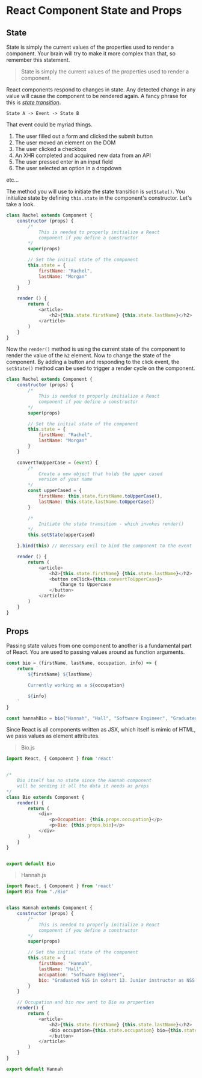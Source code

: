# React Component State and Props

## State

State is simply the current values of the properties used to render a component. Your brain will try to make it more complex than that, so remember this statement.

> State is simply the current values of the properties used to render a component.

React components respond to changes in state. Any detected change in any value will cause the component to be rendered again. A fancy phrase for this is [_state transition_](https://en.wikipedia.org/wiki/State_diagram).

`State A -> Event -> State B`

That event could be myriad things.

1. The user filled out a form and clicked the submit button
1. The user moved an element on the DOM
1. The user clicked a checkbox
1. An XHR completed and acquired new data from an API
1. The user pressed enter in an input field
1. The user selected an option in a dropdown

etc...

The method you will use to initiate the state transition is `setState()`. You initialize state by defining `this.state` in the component's constructor. Let's take a look.

```js
class Rachel extends Component {
    constructor (props) {
        /*
            This is needed to properly initialize a React
            component if you define a constructor
        */
        super(props)

        // Set the initial state of the component
        this.state = {
            firstName: "Rachel",
            lastName: "Morgan"
        }
    }

    render () {
        return (
            <article>
                <h2>{this.state.firstName} {this.state.lastName}</h2>
            </article>
        )
    }
}
```

Now the `render()` method is using the current state of the component to render the value of the `h2` element. Now to change the state of the component. By adding a button and responding to the click event, the `setState()` method can be used to trigger a render cycle on the component.

```js
class Rachel extends Component {
    constructor (props) {
        /*
            This is needed to properly initialize a React
            component if you define a constructor
        */
        super(props)

        // Set the initial state of the component
        this.state = {
            firstName: "Rachel",
            lastName: "Morgan"
        }
    }

    convertToUpperCase = (event) {
        /*
            Create a new object that holds the upper cased
            version of your name
        */
        const upperCased = {
            firstName: this.state.firstName.toUpperCase(),
            lastName: this.state.lastName.toUpperCase()
        }

        /*
            Initiate the state transition - which invokes render()
        */
        this.setState(upperCased)

    }.bind(this) // Necessary evil to bind the component to the event

    render () {
        return (
            <article>
                <h2>{this.state.firstName} {this.state.lastName}</h2>
                <button onClick={this.convertToUpperCase}>
                    Change to Uppercase
                </button>
            </article>
        )
    }
}
```

## Props

Passing state values from one component to another is a fundamental part of React. You are used to passing values around as function arguments.

```js
const bio = (firstName, lastName, occupation, info) => {
    return `
        ${firstName} ${lastName}

        Currently working as a ${occupation}

        ${info}
    `
}

const hannahBio = bio("Hannah", "Hall", "Software Engineer", "Graduated NSS in cohort 13. Junior instructor as NSS for one year. Now kicking ass professionally.")
```

Since React is all components written as JSX, which itself is mimic of HTML, we pass values as element attributes.

> Bio.js

```js
import React, { Component } from 'react'


/*
    Bio itself has no state since the Hannah component
    will be sending it all the data it needs as props
*/
class Bio extends Component {
    render() {
        return (
            <div>
                <p>Occupation: {this.props.occupation}</p>
                <p>Bio: {this.props.bio}</p>
            </div>
        )
    }
}


export default Bio
```

> Hannah.js

```js
import React, { Component } from 'react'
import Bio from "./Bio"


class Hannah extends Component {
    constructor (props) {
        /*
            This is needed to properly initialize a React
            component if you define a constructor
        */
        super(props)

        // Set the initial state of the component
        this.state = {
            firstName: "Hannah",
            lastName: "Hall",
            occupation: "Software Engineer",
            bio: "Graduated NSS in cohort 13. Junior instructor as NSS for one year. Now kicking ass professionally."
        }
    }

    // Occupation and bio now sent to Bio as properties
    render() {
        return (
            <article>
                <h2>{this.state.firstName} {this.state.lastName}</h2>
                <Bio occupation={this.state.occupation} bio={this.state.bio} />
                </button>
            </article>
        )
    }
}

export default Hannah
```








